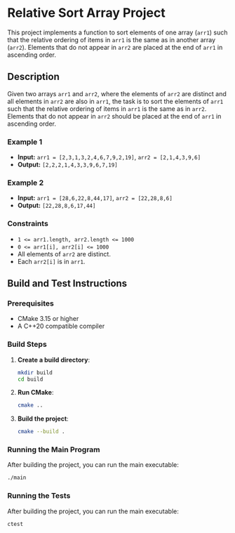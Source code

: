 # Relative Sort Array Project

This project implements a function to sort elements of one array (`arr1`) such that the relative ordering of items in `arr1` is the same as in another array (`arr2`). Elements that do not appear in `arr2` are placed at the end of `arr1` in ascending order.

## Description

Given two arrays `arr1` and `arr2`, where the elements of `arr2` are distinct and all elements in `arr2` are also in `arr1`, the task is to sort the elements of `arr1` such that the relative ordering of items in `arr1` is the same as in `arr2`. Elements that do not appear in `arr2` should be placed at the end of `arr1` in ascending order.

### Example 1
- **Input:** `arr1 = [2,3,1,3,2,4,6,7,9,2,19]`, `arr2 = [2,1,4,3,9,6]`
- **Output:** `[2,2,2,1,4,3,3,9,6,7,19]`

### Example 2
- **Input:** `arr1 = [28,6,22,8,44,17]`, `arr2 = [22,28,8,6]`
- **Output:** `[22,28,8,6,17,44]`

### Constraints
- `1 <= arr1.length, arr2.length <= 1000`
- `0 <= arr1[i], arr2[i] <= 1000`
- All elements of `arr2` are distinct.
- Each `arr2[i]` is in `arr1`.

## Build and Test Instructions

### Prerequisites

- CMake 3.15 or higher
- A C++20 compatible compiler

### Build Steps

1. **Create a build directory**:
    ```sh
    mkdir build
    cd build
    ```

2. **Run CMake**:
    ```sh
    cmake ..
    ```

3. **Build the project**:
    ```sh
    cmake --build .
    ```

### Running the Main Program

After building the project, you can run the main executable:

```sh
./main
```

### Running the Tests 

After building the project, you can run the main executable:

```sh
ctest
